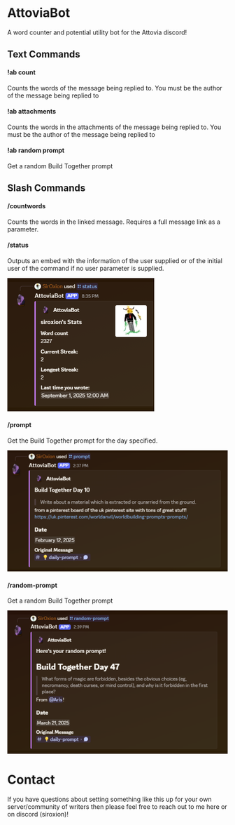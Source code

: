 # AttoviaBot
A word counter and potential utility bot for the Attovia discord!
## Text Commands
#### !ab count
Counts the words of the message being replied to. You must be the author of the message being replied to
#### !ab attachments
Counts the words in the attachments of the message being replied to. You must be the author of the message being replied to
#### !ab random prompt
Get a random Build Together prompt
## Slash Commands
#### /countwords
Counts the words in the linked message. Requires a full message link as a parameter.
#### /status
Outputs an embed with the information of the user supplied or of the initial user of the command if no user parameter is supplied.

![embed](./Assets/EmbedScreenshot.png)

#### /prompt
Get the Build Together prompt for the day specified.

![promptembed](./Assets/PromptEmbed.png)

#### /random-prompt
Get a random Build Together prompt

![rprmoptembed](./Assets/RandomPromptEmbed.png)

# Contact
If you have questions about setting something like this up for your own server/community of writers then please feel free to reach out to me here or on discord (siroxion)!